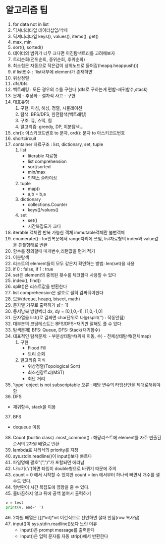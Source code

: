 # 알고리즘 팁
1. for data not in list
2. 딕셔너리타입 데이터삽입/삭제
3. 딕셔너리타입 keys(), values(), items(), get()
4. max, min
5. sort(), sorted()
6. 데이터의 범위가 너무 크다면 이진탐색트리를 고려해보자
7. 트리순회(전위순회, 중위순회, 후위순회)
8. 최소힙은 자동으로 작은값이 상위노드로 들어감(heapq.heappush())
9. if list변수 : 'list내부에 element가 존재하면'
10. 위상정렬
11. dfs/bfs
12. 백트래킹 : 모든 경우의 수를 구한다 (dfs로 구하는게 편함-재귀함수,stack)
13. 문제 - 추상화 - 절차적 사고 - 구현
14. 대표유형
    1) 구현: 파싱, 해싱, 정렬, 시뮬레이션
    2) 탐색: BFS/DFS, 완전탐색(백트래킹)
    3) 구조: 큐, 스택, 힙
    4) 알고리즘: greedy, DP, 이분탐색...
15. chr(): 아스키코드번호 to 문자, ord(): 문자 to 아스키코드번호 
16. shortcircuit
17. container 자료구조 : list, dictionary, set, tuple
    1) list
        - literable 자료형
        - list comprehension
        - sort/sorted
        - min/max
        - 인덱스 슬라이싱
    2) tuple
        - map()
        - a,b = b,a
    3) dictionary
        - collections.Counter
        - keys()/values()
    4) set
        - set()
        - 시간복잡도가 크다
18. iterable 객체란 반복 가능한 객체 immutable객체란 불변객체
19. enumerate() : for반복문에서 range자리에 쓰임, list자료형의 index와 value값을 튜플형태로 반환
20. 함수를 정의할때 매개변수,리턴값을 먼저 적기
21. 이분탐색
22. 리스트의 element들이 모두 같은지 확인하는 방법: len(set)을 사용
23. if 0 : false, if 1 : true
24. set은 element의 중복된 횟수를 체크할때 사용할 수 있다
25. index(), find()
26. split()은 리스트값을 반환한다
27. list comprehension은 괄호로 필히 감싸줘야한다
28. 모듈(deque, heapq, bisect, math)
29. 문자열 거꾸로 출력하기 s[::-1]
30. 동서남북 방향벡터 dx, dy = [0,1,0,-1], [1,0,-1,0]
31. 문자열을 list()로 감싸면 char단위로 나눔(split('') : 작동안됨)
32. 대부분의 코딩테스트는 BFS/DFS+재귀만 잘해도 풀 수 있다
33. 탐색문제) BFS: Queue, DFS: Stack(재귀함수)
34. 대표적인 탐색문제: 
        - 부분상태탐색(위치 이동, 수)
        - 전체상태탐색(전체map)
    1) 구현
        - Flood Fill
        - 트리 순회
    2) 알고리즘 지식
        - 위상정렬(Topological Sort)
        - 최소신장트리(MST)
        - 최단 거리
35. 'type' object is not subscriptable 오류 :
해당 변수의 타입선언을 제대로해줘야함
36. DFS
- 재귀함수, stack을 이용
37. BFS
- dequeue 이용
38. Count (builtin class) .most_common() : 해당리스트에 element를 자주 빈출된 순서의 2차원 배열로 반환 
39. lambda로 처리식의 priority를 지정
40. sys.stdin.readline()이 input()보다 빠르다
41. 파일명에 괄호"(",")"가 포함되면 에러남  
42. 나누기('/')하면 타입이 double형으로 바뀌기 때문에 주의  
43. count = 0 에서 시작할 수 있지만 count = len 에서부터 하나씩 빼면서 개수를 셀 수도 있다.
44. 형변환이 시간 복잡도에 영향을 줄 수 있다.
45. 줄바꿈하지 않고 뒤에 공백 붙여서 출력하기  
```python
v = test
print(v, end=' ')
```
46. 2차원 배열은 [[]*int]*int 이런식으로 선언하면 절대 안됨(row 복사됨)  
47. input()이 sys.stdin.readline()보다 느린 이유  
    - input()은 prompt message를 출력한다
    - input()은 입력 문자를 자동 strip()해서 반환한다  


